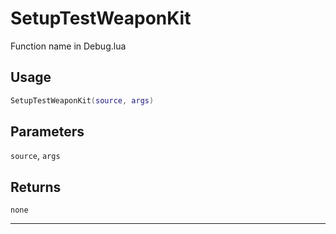 # SetupTestWeaponKit
Function name in Debug.lua
## Usage
```lua
SetupTestWeaponKit(source, args)
```
## Parameters
`source`, `args`
## Returns
`none`

---